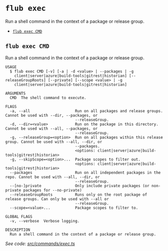 `flub exec`
===========

Run a shell command in the context of a package or release group.

* [`flub exec CMD`](#flub-exec-cmd)

## `flub exec CMD`

Run a shell command in the context of a package or release group.

```
USAGE
  $ flub exec CMD [-v] [-a | -d <value> | --packages | -g
    client|server|azure|build-tools|gitrest|historian] [--releaseGroupRoots] [--private] [--scope <value> | -g
    client|server|azure|build-tools|gitrest|historian]

ARGUMENTS
  CMD  The shell command to execute.

FLAGS
  -a, --all                    Run on all packages and release groups. Cannot be used with --dir, --packages, or
                               --releaseGroup.
  -d, --dir=<value>            Run on the package in this directory. Cannot be used with --all, --packages, or
                               --releaseGroup.
  -g, --releaseGroup=<option>  Run on all packages within this release group. Cannot be used with --all, --dir, or
                               --packages.
                               <options: client|server|azure|build-tools|gitrest|historian>
  -g, --skipScope=<option>...  Package scopes to filter out.
                               <options: client|server|azure|build-tools|gitrest|historian>
  --packages                   Run on all independent packages in the repo. Cannot be used with --all, --dir, or
                               --releaseGroup.
  --[no-]private               Only include private packages (or non-private packages for --no-private)
  --releaseGroupRoots          Runs only on the root package of release groups. Can only be used with --all or
                               --releaseGroup.
  --scope=<value>...           Package scopes to filter to.

GLOBAL FLAGS
  -v, --verbose  Verbose logging.

DESCRIPTION
  Run a shell command in the context of a package or release group.
```

_See code: [src/commands/exec.ts](https://github.com/microsoft/FluidFramework/blob/main/build-tools/packages/build-cli/src/commands/exec.ts)_
